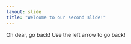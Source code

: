 ```yaml
---
layout: slide
title: "Welcome to our second slide!"
---
```

Oh dear, go back!
Use the left arrow to go back!

